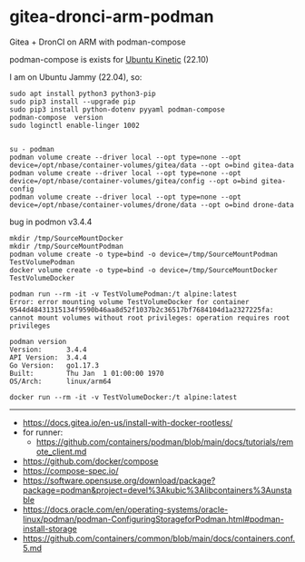 # gitea-dronci-arm-podman
Gitea + DronCI on ARM with podman-compose

podman-compose is exists for [Ubuntu Kinetic](https://packages.ubuntu.com/search?suite=all&arch=arm64&searchon=names&keywords=podman-compose) (22.10)

I am on Ubuntu Jammy (22.04), so:

```
sudo apt install python3 python3-pip
sudo pip3 install --upgrade pip
sudo pip3 install python-dotenv pyyaml podman-compose
podman-compose  version
sudo loginctl enable-linger 1002
```

```

su - podman
podman volume create --driver local --opt type=none --opt device=/opt/nbase/container-volumes/gitea/data --opt o=bind gitea-data
podman volume create --driver local --opt type=none --opt device=/opt/nbase/container-volumes/gitea/config --opt o=bind gitea-config
podman volume create --driver local --opt type=none --opt device=/opt/nbase/container-volumes/drone/data --opt o=bind drone-data
```

bug in podmon v3.4.4

```
mkdir /tmp/SourceMountDocker
mkdir /tmp/SourceMountPodman
podman volume create -o type=bind -o device=/tmp/SourceMountPodman TestVolumePodman
docker volume create -o type=bind -o device=/tmp/SourceMountDocker TestVolumeDocker

podman run --rm -it -v TestVolumePodman:/t alpine:latest
Error: error mounting volume TestVolumeDocker for container 9544d48431315134f9590b46aa8d52f1037b2c36517bf7684104d1a2327225fa: cannot mount volumes without root privileges: operation requires root privileges

podman version
Version:      3.4.4
API Version:  3.4.4
Go Version:   go1.17.3
Built:        Thu Jan  1 01:00:00 1970
OS/Arch:      linux/arm64

docker run --rm -it -v TestVolumeDocker:/t alpine:latest

```

----
- https://docs.gitea.io/en-us/install-with-docker-rootless/
- for runner:
  - https://github.com/containers/podman/blob/main/docs/tutorials/remote_client.md
- https://github.com/docker/compose
- https://compose-spec.io/
- https://software.opensuse.org/download/package?package=podman&project=devel%3Akubic%3Alibcontainers%3Aunstable
- https://docs.oracle.com/en/operating-systems/oracle-linux/podman/podman-ConfiguringStorageforPodman.html#podman-install-storage
- https://github.com/containers/common/blob/main/docs/containers.conf.5.md
